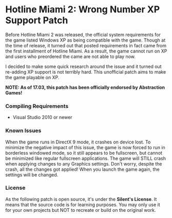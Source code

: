 # Hotline Miami 2: Wrong Number XP Support Patch

Before Hotline Miami 2 was released, the official system requirements for the game listed Windows XP as being
compatible with the game. Though at the time of release, it turned out that posted requirements in fact came from
the first installment of Hotline Miami. As a result, the game cannot run on XP and users who preordered the came are
not able to play now.

I decided to make some quick research around the issue and it turned out re-adding XP support is not terribly hard.
This unofficial patch aims to make the game playable on XP.

**NOTE: As of 17.03, this patch has been officially endorsed by Abstraction Games!**

### Compiling Requirements

* Visual Studio 2010 or newer

### Known Issues

When the game runs in DirectX 9 mode, it crashes on device lost. To minimize the negative impact of this issue,
the game is now forced to run in borderless windowed mode, so it still appears to be fullscreen, but cannot
be minimized like regular fullscreen applications.
The game will STILL crash when applying changes to any Graphics settings. Don't worry, despite the crash, all the
changes got applied! When you launch the game again, the settings will be changed.

### License

As the following patch is open source, it's under the **Silent's License**.
It means that the source code is for learning purposes. You may only use it for your own projects
but NOT to recreate or build on the original work.
